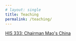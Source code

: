 ```yaml
---
# layout: single
title: Teaching
permalink: /teaching/
---
```


[HIS 333: Chairman Mao's China](/_pages/his393.md)   